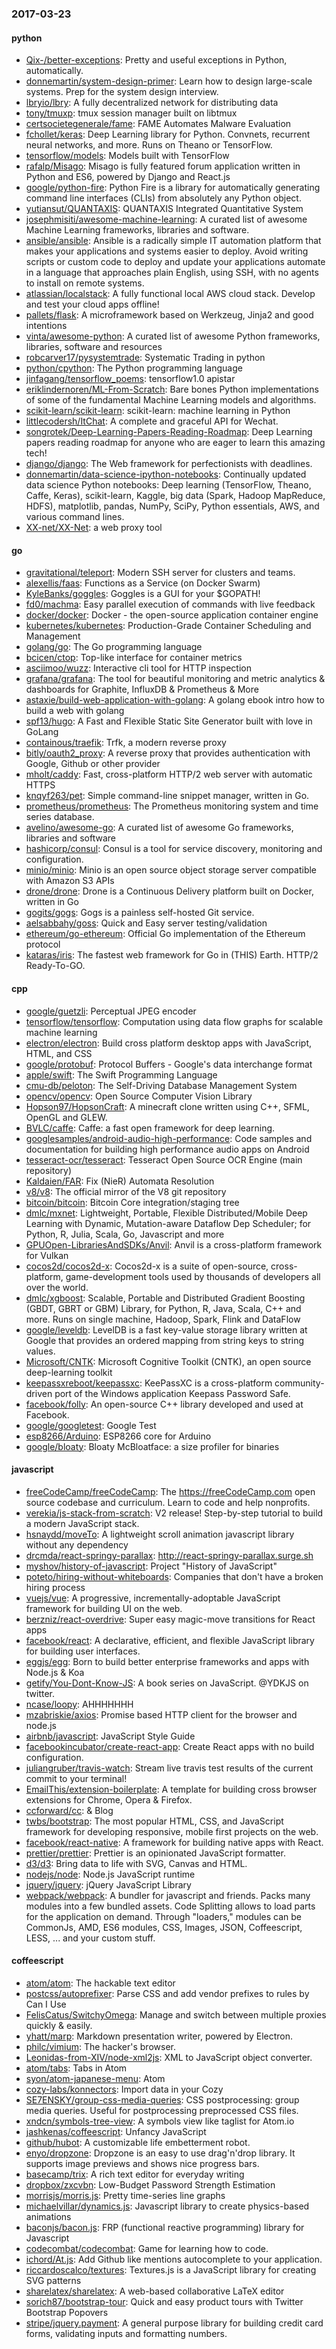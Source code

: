 ### 2017-03-23

#### python
* [Qix-/better-exceptions](https://github.com/Qix-/better-exceptions): Pretty and useful exceptions in Python, automatically.
* [donnemartin/system-design-primer](https://github.com/donnemartin/system-design-primer): Learn how to design large-scale systems. Prep for the system design interview.
* [lbryio/lbry](https://github.com/lbryio/lbry): A fully decentralized network for distributing data
* [tony/tmuxp](https://github.com/tony/tmuxp):  tmux session manager built on libtmux
* [certsocietegenerale/fame](https://github.com/certsocietegenerale/fame): FAME Automates Malware Evaluation
* [fchollet/keras](https://github.com/fchollet/keras): Deep Learning library for Python. Convnets, recurrent neural networks, and more. Runs on Theano or TensorFlow.
* [tensorflow/models](https://github.com/tensorflow/models): Models built with TensorFlow
* [rafalp/Misago](https://github.com/rafalp/Misago): Misago is fully featured forum application written in Python and ES6, powered by Django and React.js
* [google/python-fire](https://github.com/google/python-fire): Python Fire is a library for automatically generating command line interfaces (CLIs) from absolutely any Python object.
* [yutiansut/QUANTAXIS](https://github.com/yutiansut/QUANTAXIS): QUANTAXIS  Integrated Quantitative System 
* [josephmisiti/awesome-machine-learning](https://github.com/josephmisiti/awesome-machine-learning): A curated list of awesome Machine Learning frameworks, libraries and software.
* [ansible/ansible](https://github.com/ansible/ansible): Ansible is a radically simple IT automation platform that makes your applications and systems easier to deploy. Avoid writing scripts or custom code to deploy and update your applications automate in a language that approaches plain English, using SSH, with no agents to install on remote systems.
* [atlassian/localstack](https://github.com/atlassian/localstack): A fully functional local AWS cloud stack. Develop and test your cloud apps offline!
* [pallets/flask](https://github.com/pallets/flask): A microframework based on Werkzeug, Jinja2 and good intentions
* [vinta/awesome-python](https://github.com/vinta/awesome-python): A curated list of awesome Python frameworks, libraries, software and resources
* [robcarver17/pysystemtrade](https://github.com/robcarver17/pysystemtrade): Systematic Trading in python
* [python/cpython](https://github.com/python/cpython): The Python programming language
* [jinfagang/tensorflow_poems](https://github.com/jinfagang/tensorflow_poems): tensorflow1.0 apistar
* [eriklindernoren/ML-From-Scratch](https://github.com/eriklindernoren/ML-From-Scratch): Bare bones Python implementations of some of the fundamental Machine Learning models and algorithms.
* [scikit-learn/scikit-learn](https://github.com/scikit-learn/scikit-learn): scikit-learn: machine learning in Python
* [littlecodersh/ItChat](https://github.com/littlecodersh/ItChat): A complete and graceful API for Wechat. 
* [songrotek/Deep-Learning-Papers-Reading-Roadmap](https://github.com/songrotek/Deep-Learning-Papers-Reading-Roadmap): Deep Learning papers reading roadmap for anyone who are eager to learn this amazing tech!
* [django/django](https://github.com/django/django): The Web framework for perfectionists with deadlines.
* [donnemartin/data-science-ipython-notebooks](https://github.com/donnemartin/data-science-ipython-notebooks): Continually updated data science Python notebooks: Deep learning (TensorFlow, Theano, Caffe, Keras), scikit-learn, Kaggle, big data (Spark, Hadoop MapReduce, HDFS), matplotlib, pandas, NumPy, SciPy, Python essentials, AWS, and various command lines.
* [XX-net/XX-Net](https://github.com/XX-net/XX-Net): a web proxy tool

#### go
* [gravitational/teleport](https://github.com/gravitational/teleport): Modern SSH server for clusters and teams.
* [alexellis/faas](https://github.com/alexellis/faas): Functions as a Service (on Docker Swarm)
* [KyleBanks/goggles](https://github.com/KyleBanks/goggles):  Goggles is a GUI for your $GOPATH!
* [fd0/machma](https://github.com/fd0/machma): Easy parallel execution of commands with live feedback
* [docker/docker](https://github.com/docker/docker): Docker - the open-source application container engine
* [kubernetes/kubernetes](https://github.com/kubernetes/kubernetes): Production-Grade Container Scheduling and Management
* [golang/go](https://github.com/golang/go): The Go programming language
* [bcicen/ctop](https://github.com/bcicen/ctop): Top-like interface for container metrics
* [asciimoo/wuzz](https://github.com/asciimoo/wuzz): Interactive cli tool for HTTP inspection
* [grafana/grafana](https://github.com/grafana/grafana): The tool for beautiful monitoring and metric analytics & dashboards for Graphite, InfluxDB & Prometheus & More
* [astaxie/build-web-application-with-golang](https://github.com/astaxie/build-web-application-with-golang): A golang ebook intro how to build a web with golang
* [spf13/hugo](https://github.com/spf13/hugo): A Fast and Flexible Static Site Generator built with love in GoLang
* [containous/traefik](https://github.com/containous/traefik): Trfk, a modern reverse proxy
* [bitly/oauth2_proxy](https://github.com/bitly/oauth2_proxy): A reverse proxy that provides authentication with Google, Github or other provider
* [mholt/caddy](https://github.com/mholt/caddy): Fast, cross-platform HTTP/2 web server with automatic HTTPS
* [knqyf263/pet](https://github.com/knqyf263/pet): Simple command-line snippet manager, written in Go.
* [prometheus/prometheus](https://github.com/prometheus/prometheus): The Prometheus monitoring system and time series database.
* [avelino/awesome-go](https://github.com/avelino/awesome-go): A curated list of awesome Go frameworks, libraries and software
* [hashicorp/consul](https://github.com/hashicorp/consul): Consul is a tool for service discovery, monitoring and configuration.
* [minio/minio](https://github.com/minio/minio): Minio is an open source object storage server compatible with Amazon S3 APIs
* [drone/drone](https://github.com/drone/drone): Drone is a Continuous Delivery platform built on Docker, written in Go
* [gogits/gogs](https://github.com/gogits/gogs): Gogs is a painless self-hosted Git service.
* [aelsabbahy/goss](https://github.com/aelsabbahy/goss): Quick and Easy server testing/validation
* [ethereum/go-ethereum](https://github.com/ethereum/go-ethereum): Official Go implementation of the Ethereum protocol
* [kataras/iris](https://github.com/kataras/iris): The fastest web framework for Go in (THIS) Earth. HTTP/2 Ready-To-GO.

#### cpp
* [google/guetzli](https://github.com/google/guetzli): Perceptual JPEG encoder
* [tensorflow/tensorflow](https://github.com/tensorflow/tensorflow): Computation using data flow graphs for scalable machine learning
* [electron/electron](https://github.com/electron/electron): Build cross platform desktop apps with JavaScript, HTML, and CSS
* [google/protobuf](https://github.com/google/protobuf): Protocol Buffers - Google's data interchange format
* [apple/swift](https://github.com/apple/swift): The Swift Programming Language
* [cmu-db/peloton](https://github.com/cmu-db/peloton): The Self-Driving Database Management System
* [opencv/opencv](https://github.com/opencv/opencv): Open Source Computer Vision Library
* [Hopson97/HopsonCraft](https://github.com/Hopson97/HopsonCraft): A minecraft clone written using C++, SFML, OpenGL and GLEW.
* [BVLC/caffe](https://github.com/BVLC/caffe): Caffe: a fast open framework for deep learning.
* [googlesamples/android-audio-high-performance](https://github.com/googlesamples/android-audio-high-performance): Code samples and documentation for building high performance audio apps on Android
* [tesseract-ocr/tesseract](https://github.com/tesseract-ocr/tesseract): Tesseract Open Source OCR Engine (main repository)
* [Kaldaien/FAR](https://github.com/Kaldaien/FAR): Fix (NieR) Automata Resolution
* [v8/v8](https://github.com/v8/v8): The official mirror of the V8 git repository
* [bitcoin/bitcoin](https://github.com/bitcoin/bitcoin): Bitcoin Core integration/staging tree
* [dmlc/mxnet](https://github.com/dmlc/mxnet): Lightweight, Portable, Flexible Distributed/Mobile Deep Learning with Dynamic, Mutation-aware Dataflow Dep Scheduler; for Python, R, Julia, Scala, Go, Javascript and more
* [GPUOpen-LibrariesAndSDKs/Anvil](https://github.com/GPUOpen-LibrariesAndSDKs/Anvil): Anvil is a cross-platform framework for Vulkan
* [cocos2d/cocos2d-x](https://github.com/cocos2d/cocos2d-x): Cocos2d-x is a suite of open-source, cross-platform, game-development tools used by thousands of developers all over the world.
* [dmlc/xgboost](https://github.com/dmlc/xgboost): Scalable, Portable and Distributed Gradient Boosting (GBDT, GBRT or GBM) Library, for Python, R, Java, Scala, C++ and more. Runs on single machine, Hadoop, Spark, Flink and DataFlow
* [google/leveldb](https://github.com/google/leveldb): LevelDB is a fast key-value storage library written at Google that provides an ordered mapping from string keys to string values.
* [Microsoft/CNTK](https://github.com/Microsoft/CNTK): Microsoft Cognitive Toolkit (CNTK), an open source deep-learning toolkit
* [keepassxreboot/keepassxc](https://github.com/keepassxreboot/keepassxc): KeePassXC is a cross-platform community-driven port of the Windows application Keepass Password Safe.
* [facebook/folly](https://github.com/facebook/folly): An open-source C++ library developed and used at Facebook.
* [google/googletest](https://github.com/google/googletest): Google Test
* [esp8266/Arduino](https://github.com/esp8266/Arduino): ESP8266 core for Arduino
* [google/bloaty](https://github.com/google/bloaty): Bloaty McBloatface: a size profiler for binaries

#### javascript
* [freeCodeCamp/freeCodeCamp](https://github.com/freeCodeCamp/freeCodeCamp): The https://freeCodeCamp.com open source codebase and curriculum. Learn to code and help nonprofits.
* [verekia/js-stack-from-scratch](https://github.com/verekia/js-stack-from-scratch):  V2 release!   Step-by-step tutorial to build a modern JavaScript stack.
* [hsnaydd/moveTo](https://github.com/hsnaydd/moveTo): A lightweight scroll animation javascript library without any dependency
* [drcmda/react-springy-parallax](https://github.com/drcmda/react-springy-parallax): http://react-springy-parallax.surge.sh
* [myshov/history-of-javascript](https://github.com/myshov/history-of-javascript): Project "History of JavaScript"
* [poteto/hiring-without-whiteboards](https://github.com/poteto/hiring-without-whiteboards):  Companies that don't have a broken hiring process
* [vuejs/vue](https://github.com/vuejs/vue): A progressive, incrementally-adoptable JavaScript framework for building UI on the web.
* [berzniz/react-overdrive](https://github.com/berzniz/react-overdrive): Super easy magic-move transitions for React apps
* [facebook/react](https://github.com/facebook/react): A declarative, efficient, and flexible JavaScript library for building user interfaces.
* [eggjs/egg](https://github.com/eggjs/egg): Born to build better enterprise frameworks and apps with Node.js & Koa
* [getify/You-Dont-Know-JS](https://github.com/getify/You-Dont-Know-JS): A book series on JavaScript. @YDKJS on twitter.
* [ncase/loopy](https://github.com/ncase/loopy): AHHHHHHH
* [mzabriskie/axios](https://github.com/mzabriskie/axios): Promise based HTTP client for the browser and node.js
* [airbnb/javascript](https://github.com/airbnb/javascript): JavaScript Style Guide
* [facebookincubator/create-react-app](https://github.com/facebookincubator/create-react-app): Create React apps with no build configuration.
* [juliangruber/travis-watch](https://github.com/juliangruber/travis-watch): Stream live travis test results of the current commit to your terminal!
* [EmailThis/extension-boilerplate](https://github.com/EmailThis/extension-boilerplate):  A template for building cross browser extensions for Chrome, Opera & Firefox.
* [ccforward/cc](https://github.com/ccforward/cc):  & Blog
* [twbs/bootstrap](https://github.com/twbs/bootstrap): The most popular HTML, CSS, and JavaScript framework for developing responsive, mobile first projects on the web.
* [facebook/react-native](https://github.com/facebook/react-native): A framework for building native apps with React.
* [prettier/prettier](https://github.com/prettier/prettier): Prettier is an opinionated JavaScript formatter.
* [d3/d3](https://github.com/d3/d3): Bring data to life with SVG, Canvas and HTML. 
* [nodejs/node](https://github.com/nodejs/node): Node.js JavaScript runtime 
* [jquery/jquery](https://github.com/jquery/jquery): jQuery JavaScript Library
* [webpack/webpack](https://github.com/webpack/webpack): A bundler for javascript and friends. Packs many modules into a few bundled assets. Code Splitting allows to load parts for the application on demand. Through "loaders," modules can be CommonJs, AMD, ES6 modules, CSS, Images, JSON, Coffeescript, LESS, ... and your custom stuff.

#### coffeescript
* [atom/atom](https://github.com/atom/atom): The hackable text editor
* [postcss/autoprefixer](https://github.com/postcss/autoprefixer): Parse CSS and add vendor prefixes to rules by Can I Use
* [FelisCatus/SwitchyOmega](https://github.com/FelisCatus/SwitchyOmega): Manage and switch between multiple proxies quickly & easily.
* [yhatt/marp](https://github.com/yhatt/marp): Markdown presentation writer, powered by Electron.
* [philc/vimium](https://github.com/philc/vimium): The hacker's browser.
* [Leonidas-from-XIV/node-xml2js](https://github.com/Leonidas-from-XIV/node-xml2js): XML to JavaScript object converter.
* [atom/tabs](https://github.com/atom/tabs): Tabs in Atom
* [syon/atom-japanese-menu](https://github.com/syon/atom-japanese-menu): Atom 
* [cozy-labs/konnectors](https://github.com/cozy-labs/konnectors): Import data in your Cozy
* [SE7ENSKY/group-css-media-queries](https://github.com/SE7ENSKY/group-css-media-queries): CSS postprocessing: group media queries. Useful for postprocessing preprocessed CSS files.
* [xndcn/symbols-tree-view](https://github.com/xndcn/symbols-tree-view): A symbols view like taglist for Atom.io
* [jashkenas/coffeescript](https://github.com/jashkenas/coffeescript): Unfancy JavaScript
* [github/hubot](https://github.com/github/hubot): A customizable life embetterment robot.
* [enyo/dropzone](https://github.com/enyo/dropzone): Dropzone is an easy to use drag'n'drop library. It supports image previews and shows nice progress bars.
* [basecamp/trix](https://github.com/basecamp/trix): A rich text editor for everyday writing
* [dropbox/zxcvbn](https://github.com/dropbox/zxcvbn): Low-Budget Password Strength Estimation
* [morrisjs/morris.js](https://github.com/morrisjs/morris.js): Pretty time-series line graphs
* [michaelvillar/dynamics.js](https://github.com/michaelvillar/dynamics.js): Javascript library to create physics-based animations
* [baconjs/bacon.js](https://github.com/baconjs/bacon.js): FRP (functional reactive programming) library for Javascript
* [codecombat/codecombat](https://github.com/codecombat/codecombat): Game for learning how to code.
* [ichord/At.js](https://github.com/ichord/At.js): Add Github like mentions autocomplete to your application.
* [riccardoscalco/textures](https://github.com/riccardoscalco/textures): Textures.js is a JavaScript library for creating SVG patterns
* [sharelatex/sharelatex](https://github.com/sharelatex/sharelatex): A web-based collaborative LaTeX editor
* [sorich87/bootstrap-tour](https://github.com/sorich87/bootstrap-tour): Quick and easy product tours with Twitter Bootstrap Popovers
* [stripe/jquery.payment](https://github.com/stripe/jquery.payment): A general purpose library for building credit card forms, validating inputs and formatting numbers.
